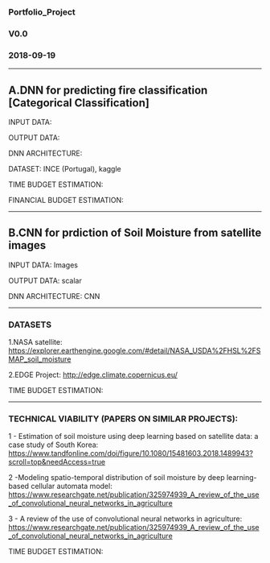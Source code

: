 

### Portfolio_Project
###  V0.0
### 2018-09-19

---

## A.DNN for predicting fire classification [Categorical Classification]

INPUT DATA:

OUTPUT DATA:

DNN ARCHITECTURE:

DATASET: INCE (Portugal), kaggle

TIME BUDGET ESTIMATION:

FINANCIAL BUDGET ESTIMATION:


---


## B.CNN for prdiction of Soil Moisture from satellite images

INPUT DATA: Images

OUTPUT DATA: scalar

DNN ARCHITECTURE: CNN

---

### DATASETS

1.NASA satellite: https://explorer.earthengine.google.com/#detail/NASA_USDA%2FHSL%2FSMAP_soil_moisture

2.EDGE Project:
http://edge.climate.copernicus.eu/

TIME BUDGET ESTIMATION:

---
### TECHNICAL VIABILITY (PAPERS ON SIMILAR PROJECTS): 

1 - Estimation of soil moisture using deep learning based on satellite data: a case study of South Korea: https://www.tandfonline.com/doi/figure/10.1080/15481603.2018.1489943?scroll=top&needAccess=true 

2 -Modeling spatio-temporal distribution of soil moisture by deep learning-based cellular automata model: https://www.researchgate.net/publication/325974939_A_review_of_the_use_of_convolutional_neural_networks_in_agriculture

3 - A review of the use of convolutional neural networks in agriculture: https://www.researchgate.net/publication/325974939_A_review_of_the_use_of_convolutional_neural_networks_in_agriculture
 
TIME BUDGET ESTIMATION:

